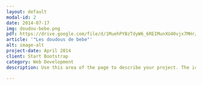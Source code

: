 ```yaml
---
layout: default
modal-id: 2
date: 2014-07-17
img: doudou-bebe.png
pdf: https://drive.google.com/file/d/1MuehPYBzTdyW6_6REIMunXU40vjx7MHr/preview
article: '"Les doudous de bebe"'
alt: image-alt
project-date: April 2014
client: Start Bootstrap
category: Web Development
description: Use this area of the page to describe your project. The icon above is part of a free icon set by <a href="https://sellfy.com/p/8Q9P/jV3VZ/">Flat Icons</a>. On their website, you can download their free set with 16 icons, or you can purchase the entire set with 146 icons for only $12!

---
```

